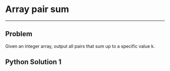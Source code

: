 # Array pair sum
----

## Problem
Given an integer array, output all pairs that sum up to a specific value k.

## Python Solution 1

```python


```
